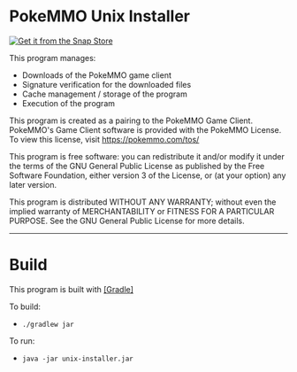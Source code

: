 # PokeMMO Unix Installer

[![Get it from the Snap Store](https://snapcraft.io/static/images/badges/en/snap-store-black.svg)](https://snapcraft.io/pokemmo)

This program manages:

- Downloads of the PokeMMO game client
- Signature verification for the downloaded files
- Cache management / storage of the program
- Execution of the program

This program is created as a pairing to the PokeMMO Game Client. PokeMMO's Game Client software is provided with the
PokeMMO License. To view this license, visit https://pokemmo.com/tos/

This program is free software: you can redistribute it and/or modify it under the terms of the GNU General Public
License as published by the Free Software Foundation, either version 3 of the License, or (at your option) any later
version.

This program is distributed WITHOUT ANY WARRANTY; without even the implied warranty of MERCHANTABILITY or FITNESS FOR A
PARTICULAR PURPOSE. See the GNU General Public License for more details.

----

# Build

This program is built with [[Gradle]](https://gradle.org/)

To build:

- `./gradlew jar`

To run:

- `java -jar unix-installer.jar`
